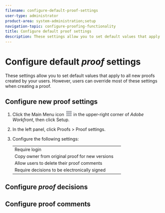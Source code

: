 ```yaml
---
filename: configure-default-proof-settings
user-type: administrator
product-area: system-administration;setup
navigation-topic: configure-proofing-functionality
title: Configure default proof settings
description: These settings allow you to set default values that apply to all new proofs created by your users. However, users can override most of these settings when creating a proof.
---
```


# Configure default *proof* settings

These settings allow you to set default values that apply to all new proofs created by your users. However, users can override most of these settings when creating a proof.

## Configure new proof settings

<ol> 
 <li value="1"> <p>Click the <span class="bold">Main Menu</span> icon <img src="assets/main-menu-icon.png"> in the upper-right corner of <em>Adobe Workfront</em>, then click <span class="bold">Setup</span>.</p> </li> 
 <li value="2"> <p>In the left panel, click <span class="bold">Proofs</span> > <span class="bold">Proof settings</span>.</p> </li> 
 <li value="3"> <p>Configure the following settings:</p> 
  <table cellspacing="0"> 
   <col> 
   <col> 
   <tbody> 
    <tr> 
     <td role="rowheader">Require login</td> 
     <td>&nbsp;</td> 
    </tr> 
    <tr> 
     <td role="rowheader">Copy owner from original proof for new versions</td> 
     <td>&nbsp;</td> 
    </tr> 
    <tr> 
     <td role="rowheader">Allow users to delete their proof comments</td> 
     <td>&nbsp;</td> 
    </tr> 
    <tr> 
     <td role="rowheader">Require decisions to be electronically signed </td> 
     <td>&nbsp;</td> 
    </tr> 
   </tbody> 
  </table> </li> 
</ol>

## Configure *proof* decisions

## Configure proof comments

&nbsp;

